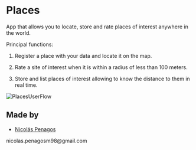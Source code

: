 # Places

App that allows you to locate, store and rate places of interest anywhere in the world.

Principal functions:

1. Register a place with your data and locate it on the map.

2. Rate a site of interest when it is within a radius of less than 100 meters.

3. Store and list places of interest allowing to know the distance to them in real time.

![PlacesUserFlow](https://user-images.githubusercontent.com/47872252/116310084-2e9a3a80-a76f-11eb-9376-5f866f23bd59.png)


## Made by
  <ul>
  <li><div><a href="https://github.com/nicolaspenagos" title="Nicolas Penagos">Nicolás Penagos</a>   </div></li>
  </ul> 
     <p>   nicolas.penagosm98@gmail.com </p>
